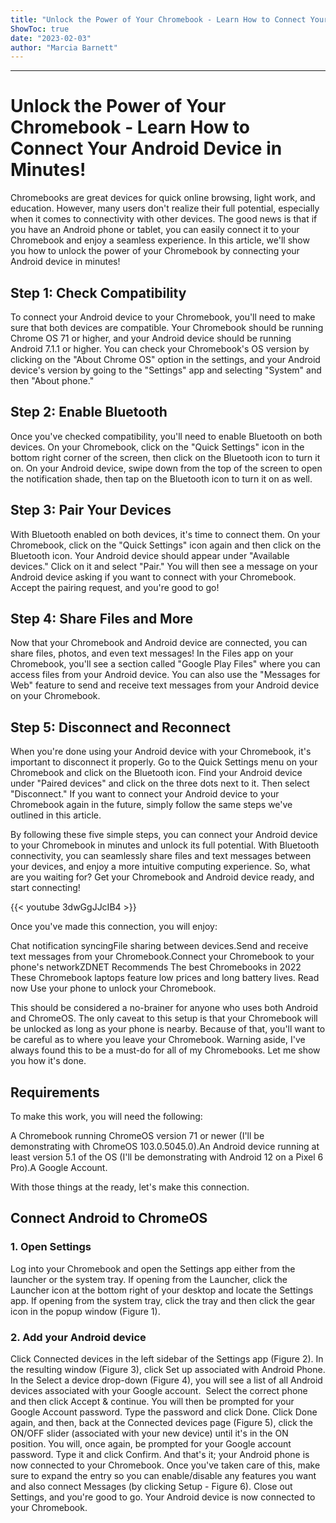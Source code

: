 ```yaml
---
title: "Unlock the Power of Your Chromebook - Learn How to Connect Your Android Device in Minutes!"
ShowToc: true 
date: "2023-02-03"
author: "Marcia Barnett"
---
```

*****
# Unlock the Power of Your Chromebook - Learn How to Connect Your Android Device in Minutes!

Chromebooks are great devices for quick online browsing, light work, and education. However, many users don't realize their full potential, especially when it comes to connectivity with other devices. The good news is that if you have an Android phone or tablet, you can easily connect it to your Chromebook and enjoy a seamless experience. In this article, we'll show you how to unlock the power of your Chromebook by connecting your Android device in minutes!

## Step 1: Check Compatibility

To connect your Android device to your Chromebook, you'll need to make sure that both devices are compatible. Your Chromebook should be running Chrome OS 71 or higher, and your Android device should be running Android 7.1.1 or higher. You can check your Chromebook's OS version by clicking on the "About Chrome OS" option in the settings, and your Android device's version by going to the "Settings" app and selecting "System" and then "About phone."

## Step 2: Enable Bluetooth

Once you've checked compatibility, you'll need to enable Bluetooth on both devices. On your Chromebook, click on the "Quick Settings" icon in the bottom right corner of the screen, then click on the Bluetooth icon to turn it on. On your Android device, swipe down from the top of the screen to open the notification shade, then tap on the Bluetooth icon to turn it on as well.

## Step 3: Pair Your Devices

With Bluetooth enabled on both devices, it's time to connect them. On your Chromebook, click on the "Quick Settings" icon again and then click on the Bluetooth icon. Your Android device should appear under "Available devices." Click on it and select "Pair." You will then see a message on your Android device asking if you want to connect with your Chromebook. Accept the pairing request, and you're good to go!

## Step 4: Share Files and More

Now that your Chromebook and Android device are connected, you can share files, photos, and even text messages! In the Files app on your Chromebook, you'll see a section called "Google Play Files" where you can access files from your Android device. You can also use the "Messages for Web" feature to send and receive text messages from your Android device on your Chromebook.

## Step 5: Disconnect and Reconnect

When you're done using your Android device with your Chromebook, it's important to disconnect it properly. Go to the Quick Settings menu on your Chromebook and click on the Bluetooth icon. Find your Android device under "Paired devices" and click on the three dots next to it. Then select "Disconnect." If you want to connect your Android device to your Chromebook again in the future, simply follow the same steps we've outlined in this article.

By following these five simple steps, you can connect your Android device to your Chromebook in minutes and unlock its full potential. With Bluetooth connectivity, you can seamlessly share files and text messages between your devices, and enjoy a more intuitive computing experience. So, what are you waiting for? Get your Chromebook and Android device ready, and start connecting!

{{< youtube 3dwGgJJcIB4 >}} 



Once you've made this connection, you will enjoy:

 
Chat notification syncingFile sharing between devices.Send and receive text messages from your Chromebook.Connect your Chromebook to your phone's networkZDNET Recommends   The best Chromebooks in 2022 These Chromebook laptops feature low prices and long battery lives. 
        Read now
        Use your phone to unlock your Chromebook.


This should be considered a no-brainer for anyone who uses both Android and ChromeOS. The only caveat to this setup is that your Chromebook will be unlocked as long as your phone is nearby. Because of that, you'll want to be careful as to where you leave your Chromebook. Warning aside, I've always found this to be a must-do for all of my Chromebooks.
Let me show you how it's done.

 
## Requirements


To make this work, you will need the following:

 
A Chromebook running ChromeOS version 71 or newer (I'll be demonstrating with ChromeOS 103.0.5045.0).An Android device running at least version 5.1 of the OS (I'll be demonstrating with Android 12 on a Pixel 6 Pro).A Google Account.


With those things at the ready, let's make this connection.

 
## Connect Android to ChromeOS
 
### 1. Open Settings


Log into your Chromebook and open the Settings app either from the launcher or the system tray. If opening from the Launcher, click the Launcher icon at the bottom right of your desktop and locate the Settings app. If opening from the system tray, click the tray and then click the gear icon in the popup window (Figure 1).

 
### 2. Add your Android device


Click Connected devices in the left sidebar of the Settings app (Figure 2).
In the resulting window (Figure 3), click Set up associated with Android Phone.
In the Select a device drop-down (Figure 4), you will see a list of all Android devices associated with your Google account. 
Select the correct phone and then click Accept & continue. You will then be prompted for your Google Account password. Type the password and click Done. Click Done again, and then, back at the Connected devices page (Figure 5), click the ON/OFF slider (associated with your new device) until it's in the ON position.
You will, once again, be prompted for your Google account password. Type it and click Confirm.
And that's it; your Android phone is now connected to your Chromebook. Once you've taken care of this, make sure to expand the entry so you can enable/disable any features you want and also connect Messages (by clicking Setup - Figure 6).
Close out Settings, and you're good to go. Your Android device is now connected to your Chromebook.




